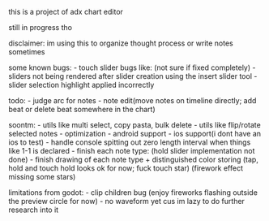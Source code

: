 
this is a project of adx chart editor

still in progress tho

disclaimer: im using this to organize thought process or write notes sometimes

some known bugs:
	- touch slider bugs like: (not sure if fixed completely)
		- sliders not being rendered after slider creation using the insert slider tool
		- slider selection highlight applied incorrectly

todo:
	- judge arc for notes
	- note edit(move notes on timeline directly; add beat or delete beat somewhere in the chart)

soontm:	
	- utils like multi select, copy pasta, bulk delete
	- utils like flip/rotate selected notes
	- optimization
	- android support
	- ios support(i dont have an ios to test)
	- handle console spitting out zero length interval when things like 1-1 is declared
	- finish each note type:
		(hold slider implementation not done)
	- finish drawing of each note type + distinguished color storing
		(tap, hold and touch hold looks ok for now; fuck touch star)
		(firework effect missing some stars)
	

limitations from godot:
	- clip children bug (enjoy fireworks flashing outside the preview circle for now)
	- no waveform yet cus im lazy to do further research into it
